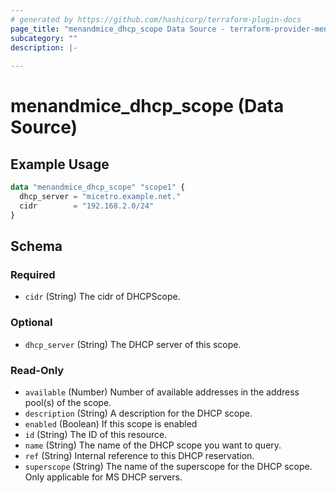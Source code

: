 ```yaml
---
# generated by https://github.com/hashicorp/terraform-plugin-docs
page_title: "menandmice_dhcp_scope Data Source - terraform-provider-menandmice"
subcategory: ""
description: |-
  
---
```


# menandmice_dhcp_scope (Data Source)



## Example Usage

```terraform
data "menandmice_dhcp_scope" "scope1" {
  dhcp_server = "micetro.example.net."
  cidr        = "192.168.2.0/24"
}
```

<!-- schema generated by tfplugindocs -->
## Schema

### Required

- `cidr` (String) The cidr of DHCPScope.

### Optional

- `dhcp_server` (String) The DHCP server of this scope.

### Read-Only

- `available` (Number) Number of available addresses in the address pool(s) of the scope.
- `description` (String) A description for the DHCP scope.
- `enabled` (Boolean) If this scope is enabled
- `id` (String) The ID of this resource.
- `name` (String) The name of the DHCP scope you want to query.
- `ref` (String) Internal reference to this DHCP reservation.
- `superscope` (String) The name of the superscope for the DHCP scope. Only applicable for MS DHCP servers.


